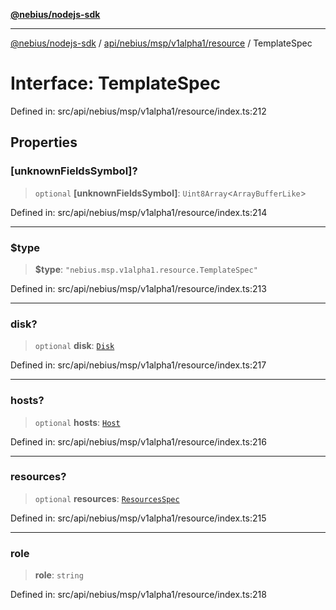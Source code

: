 [**@nebius/nodejs-sdk**](../../../../../../README.md)

---

[@nebius/nodejs-sdk](../../../../../../README.md) / [api/nebius/msp/v1alpha1/resource](../README.md) / TemplateSpec

# Interface: TemplateSpec

Defined in: src/api/nebius/msp/v1alpha1/resource/index.ts:212

## Properties

### \[unknownFieldsSymbol\]?

> `optional` **\[unknownFieldsSymbol\]**: `Uint8Array`\<`ArrayBufferLike`\>

Defined in: src/api/nebius/msp/v1alpha1/resource/index.ts:214

---

### $type

> **$type**: `"nebius.msp.v1alpha1.resource.TemplateSpec"`

Defined in: src/api/nebius/msp/v1alpha1/resource/index.ts:213

---

### disk?

> `optional` **disk**: [`Disk`](Disk.md)

Defined in: src/api/nebius/msp/v1alpha1/resource/index.ts:217

---

### hosts?

> `optional` **hosts**: [`Host`](Host.md)

Defined in: src/api/nebius/msp/v1alpha1/resource/index.ts:216

---

### resources?

> `optional` **resources**: [`ResourcesSpec`](ResourcesSpec.md)

Defined in: src/api/nebius/msp/v1alpha1/resource/index.ts:215

---

### role

> **role**: `string`

Defined in: src/api/nebius/msp/v1alpha1/resource/index.ts:218
